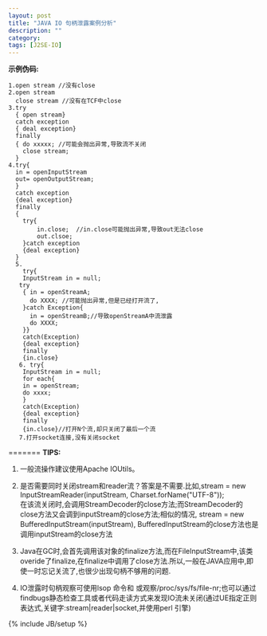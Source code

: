 ```yaml
---
layout: post
title: "JAVA IO 句柄泄露案例分析"
description: ""
category: 
tags: [J2SE-IO]
---
```

**示例伪码:**

    1.open stream //没有close
	2.open stream 
	  close stream //没有在TCF中close
	3.try
	  { open stream}
	  catch exception
	  { deal exception}
	  finally
	  { do xxxxx; //可能会抛出异常,导致流不关闭 
	  	close stream;
	  }
	4.try{
	  in = openInputStream
	  out= openOutputStream;
	  }
	  catch exception
	  {deal exception}
	  finally
	  {
	  	try{
	  		in.close;  //in.close可能抛出异常,导致out无法close
	  		out.clsoe;
	  	}catch exception
	  	{deal exception}	  
	  }
	  5.
	    try{
	    InputStream in = null;
	   try
	    { in = openStreamA;
	      do XXXX; //可能抛出异常,但是已经打开流了,
	    }catch Exception{
	      in = openStreamB;//导致openStreamA中流泄露
	      do XXXX;
	    }}
	    catch(Exception)
	    {deal exception}
	    finally
	    {in.close}
	   6. try{
	    InputStream in = null;
	    for each{
	    in = openStream;
	    do xxxx;
	    }
	    catch(Exception)
	    {deal exception}
	    finally
	    {in.close}//打开N个流,却只关闭了最后一个流
	   7.打开socket连接,没有关闭socket
 

=======	
**TIPS:**


1. 一般流操作建议使用Apache IOUtils。

2. 是否需要同时关闭stream和reader流？答案是不需要.比如,stream = new InputStreamReader(inputStream, Charset.forName("UTF-8"));  
在该流关闭时,会调用StreamDecoder的close方法;而StreamDecoder的close方法又会调到inputStream的close方法;相似的情况, stream = new BufferedInputStream(inputStream), BufferedInputStream的close方法也是调用inputStream的close方法  

3. Java在GC时,会首先调用该对象的finalize方法,而在FileInputStream中,该类overide了finalize,在finalize中调用了close方法.所以,一般在JAVA应用中,即使一时忘记关流了,也很少出现句柄不够用的问题.

4. IO泄露时句柄观察可使用lsop 命令和 或观察/proc/sys/fs/file-nr;也可以通过findbugs静态检查工具或者代码走读方式来发现IO流未关闭(通过UE指定正则表达式,关键字:stream|reader|socket,并使用perl 引擎)
 
	

{% include JB/setup %}
